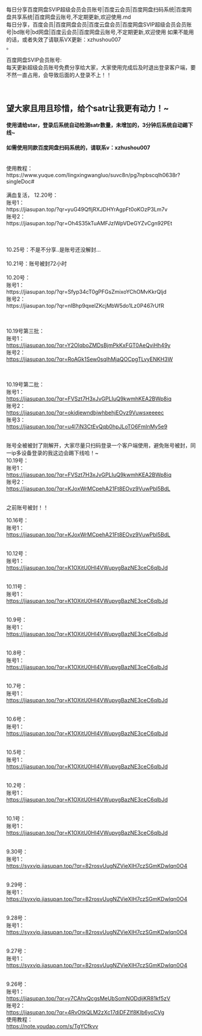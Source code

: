每日分享百度网盘SVIP超级会员会员账号|百度云会员|百度网盘扫码系统|百度网盘共享系统|百度网盘云账号,不定期更新,欢迎使用.md
<br>
每日分享，百度会员|百度网盘会员|百度云盘会员|百度网盘SVIP超级会员会员账号|bd账号|bd网盘|百度云会员|百度网盘云账号,不定期更新,欢迎使用
如果不能用的话，或者失效了请联系VX更新：xzhushou007<br>。
<br>

百度网盘SVIP会员账号:<br>
每天更新超级会员账号免费分享给大家，大家使用完成后及时退出登录客户端，要不然一直占用，会导致后面的人登录不上！！<br>
<br>
<br>
## 望大家且用且珍惜，给个satr让我更有动力！~
#### 使用请给star，登录后系统自动检测satr数量，未增加的，3分钟后系统自动踢下线~
#### 如需使用同款百度网盘扫码系统的，请联系v：xzhushou007
<br>
使用教程：https://www.yuque.com/lingxingwangluo/suvc8n/pg7npbscqlh0638r?singleDoc# 
<br>

<br>
满血复活，
12.20号：
<br>
账号1：<br>https://jiasupan.top/?qr=yuG49QfIjRXJDHYrAgpFt0oKOzP3Lm7v <br>
账号2：<br>https://jiasupan.top/?qr=Oh4S35kTuAMFJzIWpVDeGYZvCgn92PEt <br>
<br>
<br>
<br>
10.25号：不是不分享..是账号还没解封...
<br>
<br>
10.21号：账号被封72小时
<br>
<br>
10.20号：
<br>
账号1：<br>https://jiasupan.top/?qr=Sfyp34cT0gPFGsZmixoYChOMvKkrQljd <br>
账号2：<br>https://jiasupan.top/?qr=nIBhp9qxelZKcjMbW5do1Lz0P467rUfR <br>
<br>
<br>



10.19号第三批：
<br>
账号1：<br>https://jiasupan.top/?qr=Y2OlqboZMDsBjmPkKxFGT0AeQviHh49y <br>
账号2：<br>https://jiasupan.top/?qr=RoAGk1Sew0sqlhMjaQOCpgTLvyENKH3W <br>
<br>
<br>

10.19号第二批：
<br>
账号1：<br>https://jiasupan.top/?qr=FVSzt7H3xJvGPLIuQ9kwmhKEA2BWp8iq <br>
账号2：<br>https://jiasupan.top/?qr=okidjewndbjwhbehjEOvz9Vuwsxeeeec <br>
账号3：<br>https://jiasupan.top/?qr=u4l7iN3CtEvQqb0hpJLoTO6FmInMy5e9
<br>
<br>

账号全被被封了刚解开，大家尽量只扫码登录一个客户端使用，避免账号被封，同一ip多设备登录的我这边会踢下线哈！~
<br>
10.19号：
<br>
账号1：<br>https://jiasupan.top/?qr=FVSzt7H3xJvGPLIuQ9kwmhKEA2BWp8iq <br>
账号2：<br>https://jiasupan.top/?qr=KJoxWrMCpehA21Ft8EOvz9VuwPbI5BdL
<br>
<br>

之前账号被封！！<br>

10.16号：<br>
账号1：<br>
https://jiasupan.top/?qr=KJoxWrMCpehA21Ft8EOvz9VuwPbI5BdL
<br>
<br>

10.12号：<br>
账号1：<br>
https://jiasupan.top/?qr=K1OXitU0HI4VWupvgBazNE3ceC6qlbJd
<br>
<br>

10.11号：<br>
账号1：<br>
https://jiasupan.top/?qr=K1OXitU0HI4VWupvgBazNE3ceC6qlbJd
<br>
<br>

10.9号：<br>
账号1：<br>
https://jiasupan.top/?qr=K1OXitU0HI4VWupvgBazNE3ceC6qlbJd
<br>
<br>

10.8号：<br>
账号1：<br>
https://jiasupan.top/?qr=K1OXitU0HI4VWupvgBazNE3ceC6qlbJd
<br>
<br>

10.7号：<br>
账号1：<br>
https://jiasupan.top/?qr=K1OXitU0HI4VWupvgBazNE3ceC6qlbJd
<br>
<br>

10.6号：<br>
账号1：<br>
https://jiasupan.top/?qr=K1OXitU0HI4VWupvgBazNE3ceC6qlbJd
<br>
<br>

10.5号：<br>
账号1：<br>
https://jiasupan.top/?qr=K1OXitU0HI4VWupvgBazNE3ceC6qlbJd
<br>
<br>

10.2号：<br>
账号1：<br>
https://jiasupan.top/?qr=K1OXitU0HI4VWupvgBazNE3ceC6qlbJd
<br>
<br>

10.1号：<br>
账号1：<br>
https://jiasupan.top/?qr=K1OXitU0HI4VWupvgBazNE3ceC6qlbJd
<br>
<br>

9.30号：<br>
账号1：<br>
https://syxvip.jiasupan.top/?qr=82rosvUugNZVieXIH7czSGmKDwlqn0O4
<br>
<br>


9.29号：<br>
账号1：<br>
https://syxvip.jiasupan.top/?qr=82rosvUugNZVieXIH7czSGmKDwlqn0O4
<br>
<br>


9.28号：<br>
账号1：<br>
https://syxvip.jiasupan.top/?qr=82rosvUugNZVieXIH7czSGmKDwlqn0O4
<br>
<br>


9.27号：<br>
账号1：<br>
https://syxvip.jiasupan.top/?qr=82rosvUugNZVieXIH7czSGmKDwlqn0O4
<br>
<br>



9.26号：<br>
账号1：
<br>
https://jiasupan.top/?qr=y7CAhvQcgsMeUbSomNODdijKR81kf5zV
<br>
账号2：
<br>
https://jiasupan.top/?qr=4RvOtkQLM2zXc17diDFZlf8KIb6yoCVg
<br>
使用教程：
<br>
https://note.youdao.com/s/TgYCfkvv<br>
<br>




